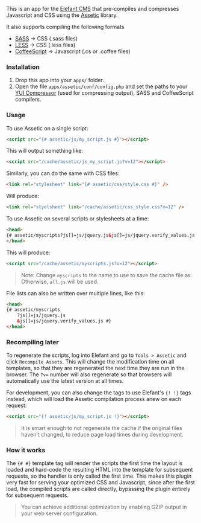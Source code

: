 This is an app for the [Elefant CMS](http://github.com/jbroadway/elefant)
that pre-compiles and compresses Javascript and CSS using the
[Assetic](https://github.com/kriswallsmith/assetic) library.

It also supports compiling the following formats

* [SASS](http://sass-lang.com/) -> CSS (.sass files)
* [LESS](http://lesscss.org/) -> CSS (.less files)
* [CoffeeScript]() -> Javascript (.cs or .coffee files)

### Installation

1. Drop this app into your `apps/` folder.
2. Open the file `apps/assetic/conf/config.php` and set the paths to your [YUI Compressor](http://developer.yahoo.com/yui/compressor/) (used for compressing output), SASS and CoffeeScript compilers.

### Usage

To use Assetic on a single script:

```html
<script src="{# assetic/js/my_script.js #}"></script>
```

This will output something like:

```html
<script src="/cache/assetic/js_my_script.js?v=12"></script>
```

Similarly, you can do the same with CSS files:

```html
<link rel="stylesheet" link="{# assetic/css/style.css #}" />
```

Will produce:

```html
<link rel="styelsheet" link="/cache/assetic/css_style.css?v=12" />
```

To use Assetic on several scripts or stylesheets at a time:

```html
<head>
{# assetic/myscripts?js[]=js/jquery.js&js[]=js/jquery.verify_values.js #}
</head>
```

This will produce:

```html
<script src="/cache/assetic/myscripts.js?v=12"></script>
```

> Note: Change `myscripts` to the name to use to save the cache file as. Otherwise, `all.js` will be used.

File lists can also be written over multiple lines, like this:

```html
<head>
{# assetic/myscripts
	?js[]=js/jquery.js
	&js[]=js/jquery.verify_values.js #}
</head>
```

### Recompiling later

To regenerate the scripts, log into Elefant and go to `Tools > Assetic` and
click `Recompile Assets`. This will change the modification time on all templates,
so that they are regenerated the next time they are run in the browser.
The `?v=` number will also regenerate so that browsers will automatically
use the latest version at all times.

For development, you can also change the tags to use Elefant's `{! !}` tags instead,
which will load the Assetic compilation process anew on each request:

```html
<script src="{! assetic/js/my_script.js !}"></script>
```

> It is smart enough to not regenerate the cache if the original files haven't changed, to reduce page load times during development.

### How it works

The `{# #}` template tag will render the scripts the first time the layout is loaded
and hard-code the resulting HTML into the template for subsequent requests, so the
handler is only called the first time. This makes this plugin very fast for
serving your optimized CSS and Javascript, since after the first load, the
compiled scripts are called directly, bypassing the plugin entirely for subsequent
requests.

> You can achieve additional optimization by enabling GZIP output in your web server configuration.
